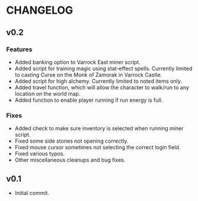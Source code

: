 # CHANGELOG

## v0.2

### Features
- Added banking option to Varrock East miner script.
- Added script for training magic using stat-effect spells. Currently
  limited to casting Curse on the Monk of Zamorak in Varrock Castle.
- Added script for high alchemy. Currently limited to noted items only.
- Added travel function, which will allow the character to walk/run to
  any location on the world map.
- Added function to enable player running if run energy is full.

### Fixes
- Added check to make sure inventory is selected when running miner script.
- Fixed some side stones not opening correctly.
- Fixed mouse cursor sometimes not selecting the correct login field.
- Fixed various typos.
- Other miscellaneous cleanups and bug fixes.

## v0.1
- Initial commit.

